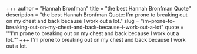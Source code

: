 +++
author = "Hannah Bronfman"
title = "the best Hannah Bronfman Quote"
description = "the best Hannah Bronfman Quote: I'm prone to breaking out on my chest and back because I work out a lot."
slug = "im-prone-to-breaking-out-on-my-chest-and-back-because-i-work-out-a-lot"
quote = '''I'm prone to breaking out on my chest and back because I work out a lot.'''
+++
I'm prone to breaking out on my chest and back because I work out a lot.
